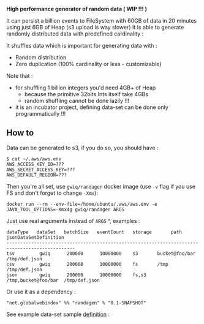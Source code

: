 **High performance generator of random data ( WIP !!! )**

It can persist a billion events to FileSystem with 60GB of data in 20 minutes using just 6GB of Heap (s3 upload is way slower)
It is able to generate randomly distributed data with predefined cardinality : 

It shuffles data which is important for generating data with :
 - Random distribution
 - Zero duplication (100% cardinality or less - customizable)
  
Note that : 
 - for shuffling 1 billion integers you'd need 4GB+ of Heap
    - because the primitive 32bits Ints itself take 4GBs
    - random shuffling cannot be done lazily !!!
 - it is an incubator project, defining data-set can be done only programmatically !!!
 
## How to

Data can be generated to s3, if you do so, you should have :
```
$ cat ~/.aws/aws.env 
AWS_ACCESS_KEY_ID=???
AWS_SECRET_ACCESS_KEY=???
AWS_DEFAULT_REGION=???
```

Then you're all set, use `gwiq/randagen` docker image (use `-v` flag if you use FS and don't forget to change `-Xmx`):

```
docker run --rm --env-file=/home/ubuntu/.aws/aws.env -e JAVA_TOOL_OPTIONS=-Xmx4g gwiq/randagen ARGS
```

Just use real arguments instead of `ARGS` ^, examples :
```
dataType   dataSet   batchSize   eventCount   storage       path          jsonDataSetDefinition
-----------------------------------------------------------------------------------------------
tsv         gwiq      200000      10000000    s3       bucket@foo/bar       /tmp/def.json
csv         gwiq      200000      10000000    fs       /tmp                 /tmp/def.json
json        gwiq      200000      10000000    fs,s3    /tmp,bucket@foo/bar  /tmp/def.json
```

Or use it as a dependency : 

```
"net.globalwebindex" %% "randagen" % "0.1-SNAPSHOT"
```

See example data-set sample [definition](deploy/sample.json) :